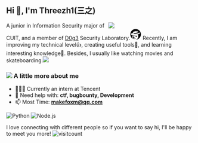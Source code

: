 <h2>Hi 👋, I'm Threezh1(三之)</h1>
<img align='right' src="https://media.giphy.com/media/damUMYvgrroqw2hxSu/giphy.gif" width="230">
<p>A junior in Information Security major of CUIT, and a member of <a href="https://www.d0g3.cn/">D0g3</a> Security Laboratory.<img src="./images/dog_head.png" width="30"> Recently, I am improving my technical level👍, creating useful tools🔨, and learning interesting knowledge🧠. Besides, I usually like watching movies and skateboarding.<img src="https://media.giphy.com/media/eKImFk6Jv2q1zvRDDl/giphy.gif" width="40"></p>

### <img src="https://media.giphy.com/media/WUlplcMpOCEmTGBtBW/giphy.gif" width="30"> A little more about me

- 🧑🏼‍💻 Currently an intern at Tencent
- 💬 Need help with: **ctf, bugbounty, Development**
- 📫 Most Time: **makefoxm@qq.com**

![Python](https://img.shields.io/static/v1?label=&message=Python&color=3C78A9&logo=python&logoColor=FFFFFF)
![Node.js](https://img.shields.io/static/v1?label=&message=Node.js&color=47d147&logo=node.js&logoColor=FFFFFF)

I love connecting with different people so if you want to say hi, I'll be happy to meet you more!
<img src="https://profile-counter.glitch.me/Threezh1/count.svg" alt="visitcount" width="120"/>

